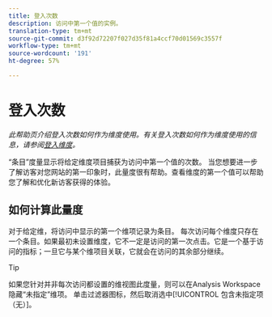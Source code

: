 ```yaml
---
title: 登入次数
description: 访问中第一个值的实例。
translation-type: tm+mt
source-git-commit: d3f92d72207f027d35f81a4ccf70d01569c3557f
workflow-type: tm+mt
source-wordcount: '191'
ht-degree: 57%

---
```



# 登入次数

*此帮助页介绍登入次数如何作为维度使用。有关登入次数如何作为维度使用的信息，请参阅[登入维度](../dimensions/entry-dimensions.md)。*

“条目”度量显示将给定维度项目捕获为访问中第一个值的次数。 当您想要进一步了解访客对您网站的第一印象时，此量度很有帮助。查看维度的第一个值可以帮助您了解和优化新访客获得的体验。

## 如何计算此量度

对于给定维，将访问中显示的第一个维项记录为条目。 每次访问每个维度只存在一个条目。如果最初未设置维度，它不一定是访问的第一次点击。它是一个基于访问的指标；一旦它与某个维项目关联，它就会在访问的其余部分继续。

>[!TIP]
>
>如果您针对并非每次访问都设置的维视图此度量，则可以在Analysis Workspace隐藏“未指定”维项。 单击过滤器图标，然后取消选中[!UICONTROL 包含未指定项（无）]。
